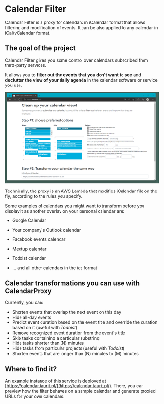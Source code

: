 # Calendar Filter

Calendar Filter is a proxy for calendars in iCalendar format that allows filtering and modification of events. It can be also applied to any calendar in iCal/vCalendar format.

## The goal of the project

Calendar Filter gives you some control over calendars subscribed from third-party services.

It allows you to **filter out the events that you don't want to see** and **declutter the view of your daily agenda** in the calendar software or service you use.

![Calendar Filter example screenshot](https://raw.githubusercontent.com/taurit/Taurit.TodoistTools.CalendarProxy/master/screenshot.png)

Technically, the proxy is an AWS Lambda that modifies iCalendar file on the fly, according to the rules you specify.

Some examples of calendars you might want to transform before you display it as another overlay on your personal calendar are:

* Google Calendar
* Your company's Outlook calendar
* Facebook events calendar
* Meetup calendar
* Todoist calendar

* ... and all other calendars in the _ics_ format

## Calendar transformations you can use with CalendarProxy

Currently, you can:

* Shorten events that overlap the next event on this day
* Hide all-day events
* Predict event duration based on the event title and override the duration based on it (useful with *Todoist*)
* Remove recognized event duration from the event's title
* Skip tasks containing a particular substring
* Hide tasks shorter than (N) minutes
* Hide tasks from particular projects (useful with *Todoist*)
* Shorten events that are longer than (N) minutes to (M) minutes

## Where to find it?

An example instance of this service is deployed at [https://calendar.taurit.pl/](https://calendar.taurit.pl/). There, you can preview how the filter behaves on a sample calendar and generate proxied URLs for your own calendars.
